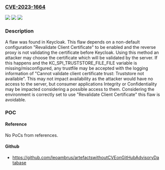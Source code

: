 ### [CVE-2023-1664](https://cve.mitre.org/cgi-bin/cvename.cgi?name=CVE-2023-1664)
![](https://img.shields.io/static/v1?label=Product&message=Keycloak&color=blue)
![](https://img.shields.io/static/v1?label=Version&message=n%2Fa&color=blue)
![](https://img.shields.io/static/v1?label=Vulnerability&message=CWE-295&color=brighgreen)

### Description

A flaw was found in Keycloak. This flaw depends on a non-default configuration "Revalidate Client Certificate" to be enabled and the reverse proxy is not validating the certificate before Keycloak. Using this method an attacker may choose the certificate which will be validated by the server. If this happens and the KC_SPI_TRUSTSTORE_FILE_FILE variable is missing/misconfigured, any trustfile may be accepted with the logging information of "Cannot validate client certificate trust: Truststore not available". This may not impact availability as the attacker would have no access to the server, but consumer applications Integrity or Confidentiality may be impacted considering a possible access to them. Considering the environment is correctly set to use "Revalidate Client Certificate" this flaw is avoidable.

### POC

#### Reference
No PoCs from references.

#### Github
- https://github.com/leoambrus/artefactswithoutCVEonGitHubAdvisoryDatabase

